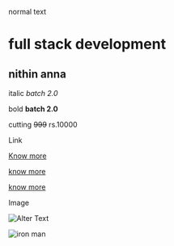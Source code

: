 normal text

# full stack development

## nithin anna

italic
_batch 2.0_

bold
**batch 2.0**

cutting
~~999~~ rs.10000

Link

[Know more](Link)

[know more](https://ineuron.ai)

[know more](https://ineuron.ai "Company name")

Image

![Alter Text](link)

![iron man](https://www.google.com/url?sa=i&url=https%3A%2F%2Fwallpapers.com%2Firon-man&psig=AOvVaw1Jck8B4j9GK2obWFoDIJOZ&ust=1701843935187000&source=images&cd=vfe&ved=0CBIQjRxqFwoTCMDD7evU94IDFQAAAAAdAAAAABAE)
